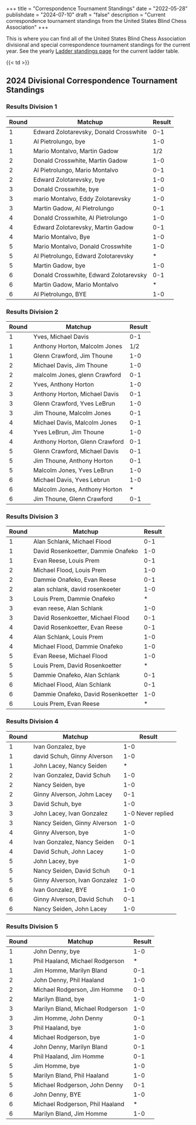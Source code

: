 +++
title = "Correspondence Tournament Standings"
date = "2022-05-28"
publishdate = "2024-07-10"
draft = "false"
description = "Current correspondence tournament standings from the United States Blind Chess Association"
+++

This is where you can find all of the United States Blind
Chess Association divisional and special correspondence tournament standings for the current year. See the yearly [Ladder standings page](ladder-standings.md) for the current ladder table.

{{< td >}}

<!--

## 2023 Norm Doerner Memorial Correspondence Revival Tournament Standings As Of November 25, 2023

Round 2 standings complete .

### Division 1 Standings After Round 2

- Mario Montalvo, 2 points
- Edward Zolotarevsky, 1.5 points
- Jairo Oswaldo Leyton Calderón, 1.5 points
- Martin Gadow, 1 point
- Yves Lebrun, 0 points

### Division 2 Standings After Round 2

- Al Pietrolungo, 2 points
- Glenn Crawford ,1 .5 points
- Jim Thoune,1 .5 points
- Malcolm Jones, 1 point
- Anthony Horton, 0 points

### Division 3 Standings After Round 2

- Alan Schlank, 2 points
- Michael Davis, 2 pointx
- Evan Reese, 1 point
- Louis Prem, 1 point
- David Rosenkoetter, 0 points

Note: David has dropped out of the tournament

### Division 4 Standings After Round 2

- Dammie Onafeko, 2 points
- John Lacey, 2 points
- David Schuh, 1 point
- Nancy Seiden, 1 point
- Phil Haaland, 0 points

### Division 5 Standings After Round 2

- Ginny Alverson, 2 Points
- Chris Adamson, 1 point
- Marilyn Bland, 1.5 points
- Jim Homme, 1.5 points
- Michael Rodgerson, 0 points

### Game Results, All Divisions

#### Division 1 Round 1 Game Results

- Edward Zolotarevsky, Bye
- Result, 1-0

- Jairo Layton Calderón, White
- Yves Lebrun, Black
- Result, 1-0

- Mario Montalvo, White
- Martin Gadow, Black
- Result, 1-0

#### Division 2 Round 1 Game Results

- Al Pietrolungo, bye
- Result, 1-0

- Anthony Horton, White
- Malcolm Jones, Black
- Result, 0-1

- Glenn Crawford, White
- Jim Thoune, Black
- Result, 1/2/1/2

#### Division 3 Round 1 Game Results

- Alan Schlank, Bye
- Result, 1-0

- David Rosenkoetter, White
- Michael Davis, Black
- Result, 0-1

- Evan Reese, White
- Louis Prem, Black
- Result, 1-0

#### Division 4 Round 1 Game Results

- Dammie Onafeko, bye
- Result, 1-0

- David Schuh, White
- Phil Haaland, Black
- Result, 1-0

- John Lacey, White
- Nancy Seiden, Black
- Result, 1-0

#### Division 5 Round 1 Game Results

- Chris Adamson, bye
- Result, 1-0

- Ginny Alverson, White
- Michael Rodgerson, Black
- Result, 1-0

- Jim Homme, White
- Marilyn Bland, Black
- Result, 1/2/1/2

#### Division 1 Round 2 Game Results

- Martin Gadow, bye
- Result, 0-1

- Yves Lebrun, White
- Mario Montalvo, Black
- Result, 0-1

- Edward Zolotarevsky, White
- Jairo Oswaldo Leyton Calderón, Black
- Result, 1/2/1/2

#### Division 2 Round 2 Game Results

- Jim Thoune, bye
- Result, 0-1

- Malcolm Jones, White
- Glenn Crawford, Black
- Result, 0-1

- Al Pietrolungo, White
- Anthony Horton, Black
- Result, 1-0

#### Division 3 Round 2 Game Results

- Louis Prem, Bye
- Result, 0-1

- Michael Davis, White
-Evan Reese, Black
- Result, 1-0

- Alan Schlank, White
- David Rosenkoetter, Black
- Result, 1-0

#### Division 4 Round 2 Game Results

- Nancy Seiden, bye
- Result, 0-1

- Phil Haaland, White
- John Lacey, Black
- Result, 0-1

- Dammie Onafeko, White
- David Schuh, Black
- Result, 1-0

#### Division 5 Round 2 Game Results

- Marilyn Bland, bye
- Result, 0-1

- Michael Rodgerson, White
- Jim Homme, Black
- Result, 0-1

- Chris Adamson, White
- Ginny Alverson, Black
- Result, 0-1

-->
<!-- bof -->

## 2024 Divisional Correspondence Tournament Standings
### Results Division 1
Round | Matchup | Result
--- | --- | ---
1 | Edward Zolotarevsky, Donald Crosswhite | 0-1
1 | Al Pietrolungo, bye | 1-0
1 | Mario Montalvo, Martin Gadow | 1/2
2 | Donald Crosswhite, Martin Gadow | 1-0
2 | Al Pietrolungo, Mario Montalvo | 0-1
2 | Edward Zolotarevsky, bye | 1-0
3 | Donald Crosswhite, bye | 1-0
3 | mario Montalvo, Eddy Zolotarevsky | 1-0
3 | Martin Gadow, Al Pietrolungo | 0-1
4 | Donald Crosswhite, Al Pietrolungo | 1-0
4 | Edward Zolotarevsky, Martin Gadow | 0-1
4 | Mario Montalvo, Bye | 1-0
5 | Mario Montalvo, Donald Crosswhite | 1-0
5 | Al Pietrolungo, Edward Zolotarevsky | *
5 | Martin Gadow, bye | 1-0
6 | Donald Crosswhite, Edward Zolotarevsky | 0-1
6 | Martin Gadow, Mario Montalvo | *
6 | Al Pietrolungo, BYE | 1-0

### Results Division 2
Round | Matchup | Result
--- | --- | ---
1 |  Yves, Michael Davis | 0-1
1 | Anthony Horton, Malcolm Jones | 1/2
1 | Glenn Crawford, Jim Thoune | 1-0
2 | Michael Davis, Jim Thoune | 1-0
2 | malcolm Jones, glenn Crawford | 0-1
2 | Yves, Anthony Horton | 1-0
3 | Anthony Horton, Michael Davis | 0-1
3 | Glenn Crawford, Yves LeBrun | 1-0
3 | Jim Thoune, Malcolm Jones | 0-1
4 | Michael Davis, Malcolm Jones | 0-1
4 | Yves LeBrun, Jim Thoune | 1-0
4 | Anthony Horton, Glenn Crawford | 0-1
5 | Glenn Crawford, Michael Davis | 0-1
5 | Jim Thoune, Anthony Horton | 0-1
5 | Malcolm Jones, Yves LeBrun | 1-0
6 | Michael Davis, Yves Lebrun | 1-0
6 | Malcolm Jones, Anthony Horton | *
6 | Jim Thoune, Glenn Crawford | 0-1

### Results Division 3
Round | Matchup | Result
--- | --- | ---
1 | Alan Schlank, Michael Flood | 0-1
1 | David Rosenkoetter, Dammie Onafeko | 1-0
1 | Evan Reese, Louis Prem | 0-1
2 | Michael Flood, Louis Prem | 1-0
2 | Dammie Onafeko, Evan Reese | 0-1
2 | alan schlank, david rosenkoeter | 1-0
3 | Louis Prem, Dammie Onafeko | *
3 | evan reese, Alan Schlank | 1-0
3 | David Rosenkoetter, Michael Flood | 0-1
4 | David Rosenkoetter, Evan Reese | 0-1
4 | Alan Schlank, Louis Prem | 1-0
4 | Michael Flood, Dammie Onafeko | 1-0
5 | Evan Reese, Michael Flood | 1-0
5 | Louis Prem, David Rosenkoetter | *
5 | Dammie Onafeko, Alan Schlank | 0-1
6 | Michael Flood, Alan Schlank | 0-1
6 | Dammie Onafeko, David Rosenkoetter | 1-0
6 | Louis Prem, Evan Reese | *

### Results Division 4
Round | Matchup | Result
--- | --- | ---
1 | Ivan Gonzalez, bye | 1-0
1 | david Schuh, Ginny Alverson | 1-0
1 | John Lacey, Nancy Seiden | *
2 | Ivan Gonzalez, David Schuh | 1-0
2 | Nancy Seiden, bye | 1-0
2 | Ginny Alverson, Johm Lacey | 0-1
3 | David Schuh, bye | 1-0
3 | John Lacey, Ivan Gonzalez | 1-0 Never replied
3 | Nancy Seiden, Ginny Alverson | 1-0
4 | Ginny Alverson, bye | 1-0
4 | Ivan Gonzalez, Nancy Seiden | 0-1
4 | David Schuh, John Lacey | 1-0
5 | John Lacey, bye | 1-0
5 | Nancy Seiden, David Schuh | 0-1
5 | Ginny Alverson, Ivan Gonzalez | 1-0
6 | Ivan Gonzalez, BYE | 1-0
6 | Ginny Alverson, David Schuh | 0-1
6 | Nancy Seiden, John Lacey | 1-0

### Results Division 5
Round | Matchup | Result
--- | --- | ---
1 | John Denny, bye | 1-0
1 | Phil Haaland, Michael Rodgerson | *
1 | Jim Homme, Marilyn Bland | 0-1
2 | John Denny, Phil Haaland | 1-0
2 | Michael Rodgerson, Jim Homme | 0-1
2 | Marilyn Bland, bye | 1-0
3 | Marilyn Bland, Michael Rodgerson | 1-0
3 | Jim Homme, John Denny | 0-1
3 | Phil Haaland, bye | 1-0
4 | Michael Rodgerson, bye | 1-0
4 | John Denny, Marilyn Bland | 0-1
4 | Phil Haaland, Jim Homme | 0-1
5 | Jim Homme, bye | 1-0
5 | Marilyn Bland, Phil Haaland | 1-0
5 | Michael Rodgerson, John Denny | 0-1
6 | John Denny, BYE | 1-0
6 | Michael Rodgerson, Phil Haaland | *
6 | Marilyn Bland, Jim Homme | 1-0

